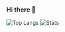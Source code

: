 ### Hi there 👋

<!--
**ahmedabuamra/ahmedabuamra** is a ✨ _special_ ✨ repository because its `README.md` (this file) appears on your GitHub profile.

Here are some ideas to get you started:

- 🔭 I’m currently working on **Zulip.**
- 🌱 I’m currently learning **Software architecture.**
- 👯 I’m looking to collaborate on **Building impactful software.**
- 🤔 I’m looking for help with **My open PRs 😄.**
- 💬 Ask me about **Anything! We can do our search together.**
- 📫 How to reach me: **ah.abuamra@gmail.com**
- 😄 Pronouns: ...
- ⚡ Fun fact: ...
-->

![Top Langs](https://github-readme-stats.vercel.app/api/top-langs/?username=ahmedabuamra&layout=compact)
![Stats](https://github-readme-stats.vercel.app/api?username=ahmedabuamra&count_private=true&show_icons=true)
